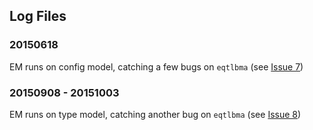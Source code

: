 ## Log Files
### 20150618
EM runs on config model, catching a few bugs on `eqtlbma` (see [Issue 7](../doc/issues))

### 20150908 - 20151003
EM runs on type model, catching another bug on `eqtlbma` (see [Issue 8](../doc/issues))
